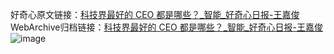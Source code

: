 好奇心原文链接：[科技界最好的 CEO 都是哪些？_智能_好奇心日报-王嘉俊](https://www.qdaily.com/articles/3179.html)
WebArchive归档链接：[科技界最好的 CEO 都是哪些？_智能_好奇心日报-王嘉俊](http://web.archive.org/web/20190623151651/https://www.qdaily.com/articles/3179.html)
![image](http://ww3.sinaimg.cn/large/007d5XDply1g3v6rwnmwzj30u03cge81)
